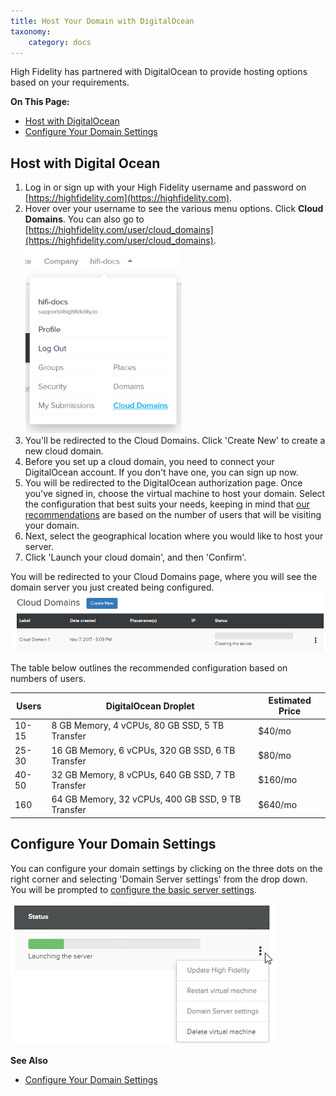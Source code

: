 ```yaml
---
title: Host Your Domain with DigitalOcean
taxonomy:
    category: docs
---
```


High Fidelity has partnered with DigitalOcean to provide hosting options based on your requirements. 

**On This Page:**

+ [Host with DigitalOcean](#host-with-digitalocean)
+ [Configure Your Domain Settings](../../your-domain/configure-settings)

## Host with Digital Ocean

1. Log in or sign up with your High Fidelity username and password on [https://highfidelity.com](https://highfidelity.com).
2. Hover over your username to see the various menu options. Click **Cloud Domains**. You can also go to [https://highfidelity.com/user/cloud_domains](https://highfidelity.com/user/cloud_domains). ![](cloud-domains.png)
3. You'll be redirected to the Cloud Domains. Click 'Create New' to create a new cloud domain.
4. Before you set up a cloud domain, you need to connect your DigitalOcean account. If you don't have one, you can sign up now.   
5. You will be redirected to the DigitalOcean authorization page. Once you've signed in, choose the virtual machine to host your domain. Select the configuration that best suits your needs, keeping in mind that [our recommendations](#recommendations) are based on the number of users that will be visiting your domain.
6. Next, select the geographical location where you would like to host your server. 
6. Click 'Launch your cloud domain', and then 'Confirm'.  

You will be redirected to your Cloud Domains page, where you will see the domain server you just created being configured. ![](cloud-do-7.PNG) 

<a name="recommendations"></a>The table below outlines the recommended configuration based on numbers of users.  

| Users | DigitalOcean Droplet | Estimated Price |
| ----- | -------------------- | --------------- |
| 10-15 | 8 GB Memory, 4 vCPUs, 80 GB SSD, 5 TB Transfer | $40/mo |
| 25-30 | 16 GB Memory, 6 vCPUs, 320 GB SSD, 6 TB Transfer | $80/mo |
| 40-50 | 32 GB Memory, 8 vCPUs, 640 GB SSD, 7 TB Transfer | $160/mo |
|  160  | 64 GB Memory, 32 vCPUs, 400 GB SSD, 9 TB Transfer | $640/mo|

## Configure Your Domain Settings

You can configure your domain settings by clicking on the three dots on the right corner and selecting 'Domain Server settings' from the drop down. You will be prompted to [configure the basic server settings](../../your-domain/configure-settings#configure-basic-server-settings). 

![](cloud-do-9.PNG)


**See Also**
+ [Configure Your Domain Settings](../../your-domain/configure-settings)